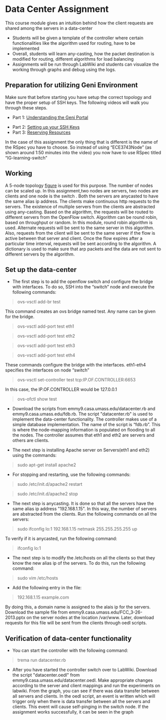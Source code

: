 # Data Center Assignment

This course module gives an intuition behind how the client requests are shared among the servers in a data-center

*  Students will be given a template of the controller where certain functionalities like the algorithm used for routing, have to be implemented
*  Overall, students will learn any-casting, how the packet destination is modified for routing, different algorithms for load balancing
*  Assignments will be run through LabWiki and students can visualize the working through graphs and debug using the logs.

## Preparation for utilizing Geni Environment

Make sure that before starting you have setup the correct topology and have the proper setup of SSH keys. The following videos will walk you through these steps.

- Part 1: [Understanding the Geni Portal](http://www.youtube.com/watch?v=H61s9sRP8Qk)
+ Part 2: [Setting up your SSH Keys](http://www.youtube.com/watch?v=3gssCqOvR-Q)
+ Part 3: [Reserving Resources](http://server.casa.umass.edu/~zink/ECE374/recordings/assign1_topo_setip.mp4)

In the case of this assignment the only thing that is different is the name of the RSpec you have to choose. So instead of using “ECE3743Node” (as shown around 1:50 minutes into the video) you now have to use RSpec titled “IG-learning-switch” 


## Working

A 5-node topology [figure](http://groups.geni.net/geni/raw-attachment/wiki/GEC20Agenda/LabWiki/ModuleA/GEC20_simple_topo.png) is used for this purpose. The number of nodes can be scaled up. In this assignment,two nodes are servers, two nodes are clients and one node is the switch . Both the servers are anycasted to have the same alias ip address. The clients make continuous http requests to the servers. The existence of multiple servers from the clients are abstracted using any-casting. Based on the algorithm, the requests will be routed to different servers from the OpenFlow switch. Algorithm can be round robin, based on throughput or random.  In this module, round robin algorithm is used. Alternate requests will be sent to the same server in this algorithm. Also, requests from the client will be sent to the same server if the flow is active between that server and client. Once the flow expires after a particular time interval, requests will be sent according to the algorithm. A dictionary is used to make sure that arp packets and the data are not sent to different servers by the algorithm.

## Set up the data-center

* The first step is to add the openflow switch and configure the bridge with interfaces. To do so, SSH into the “switch” node and execute the following commands:
>ovs-vsctl add-br test

 This command creates an ovs bridge named test. Any name can be given for the bridge.
 
>ovs-vsctl add-port test eth1

>ovs-vsctl add-port test eth2

>ovs-vsctl add-port test eth3

>ovs-vsctl add-port test eth4

 These commands configure the bridge with the interfaces. eth1-eth4 specifies the interfaces on node “switch”
 
 >ovs-vsctl set-controller test tcp:IP.OF.CONTROLLER:6653
 
 In this case, the IP.OF.CONTROLLER would be 127.0.0.1
>ovs-ofctl show test 	

* Download the scripts from emmy9.casa.umass.edu/datacenter.rb and emmy9.casa.umass.edu/fdb.rb. The script "datacenter.rb" is used to implement the data-center functionality. The controller makes use of a simple database implementation. 	The name of the script is “fdb.rb”. This is where the node-mapping information is populated on flooding to all the nodes. The controller assumes that eth1 and eth2 are servers and others are clients.

 * The next step is installing Apache server on Servers(eth1 and eth2) using the commands:
>sudo apt-get install apache2

 * For stopping and restarting, use the following commands:
>sudo /etc/init.d/apache2 restart

>sudo /etc/init.d/apache2 stop

 * The next step is anycasting. It is done so that all the servers have the same alias ip address "192.168.1.15". In this way, the number of servers are abstracted from the clients. 
 Run the following commands on all the servers:
>sudo ifconfig lo:1 192.168.1.15 netmask 255.255.255.255 up

 To verify if it is anycasted, run the following command:
>ifconfig lo:1

 * The next step is to modify the /etc/hosts on all the clients so that they know the new alias ip of the servers. To do this, run the following command:
>sudo vim /etc/hosts

* Add the following entry in the file:
>192.168.1.15    example.com

 By doing this, a domain name is assigned to the alais ip for the servers. Download the sample file from emmy9.casa.umass.edu/FCC_3-26-2013.pptx on the server nodes at the location /var/www. Later, download requests for this file will be sent from the clients through oedl scripts.

## Verification of data-center functionality

 * You can start the controller with the following command:
 
>trema run datacenter.rb

 * After you have started the controller switch over to LabWiki. Download the script "datacenter.oedl" from emmy9.casa.umass.edu/datacenter.oedl. Make appropriate changes according to the server and client mappings and run the experiments on labwiki. From the graph, you can see if there was data transfer between all servers and clients. In the oedl script, an event is written which will trigger only when there is data transfer between all the servers and clients. This event will cause self-pinging in the switch node. If the assignment works successfully, it can be seen in the graph



